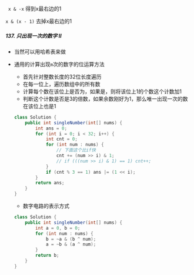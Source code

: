 ` x & -x` 得到x最右边的1

`x & (x - 1)` 去掉x最右边的1





##### 137. 只出现一次的数字 II

- 当然可以用哈希表来做

- 通用的计算出现`m`次的数字的位运算方法

  - 首先针对整数长度的32位长度遍历
  - 在每一位上，遍历数组中的所有数
  - 计算每个数在该位上是否为，如果是，则将该位上1的个数这个计数加1
  - 判断这个计数是否是3的倍数，如果余数刚好为1，那么唯一出现一次的数在该位上也是1

  ```java
  class Solution {
      public int singleNumber(int[] nums) {
          int ans = 0;
          for (int i = 0; i < 32; i++) {
              int cnt = 0;
              for (int num : nums) {
                  // 下面这个比if快
                  cnt += (num >> i) & 1;
                  // if (((num >> i) & 1) == 1) cnt++;
              }
              if (cnt % 3 == 1) ans |= (1 << i);
          }
          return ans;
      }
  }
  ```

  - 数字电路的表示方式

  ```java
  class Solution {
      public int singleNumber(int[] nums) {
          int a = 0, b = 0;
          for (int num : nums) {
              b = ~a & (b ^ num);
              a = ~b & (a ^ num);
          }
          return b;
      }
  }
  ```

  